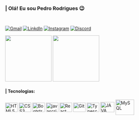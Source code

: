 ### | Olá! Eu sou Pedro Rodrigues 😉
<br/>

[![Gmail](https://img.shields.io/badge/Gmail-D14836?style=for-the-badge&logo=gmail&logoColor=white)](mailto:pedrorsrodrigues1203@gmail.com)
[![LinkdIn](https://img.shields.io/badge/LinkedIn-0077B5?style=for-the-badge&logo=linkedin&logoColor=white)](https://www.linkedin.com/in/pedro-rodrigues-50986a262/)
[![Instagram](https://img.shields.io/badge/Instagram-E4405F?style=for-the-badge&logo=instagram&logoColor=white)](https://www.instagram.com/euopedu/)
[![Discord](https://img.shields.io/badge/Discord-7289DA?style=for-the-badge&logo=discord&logoColor=white)](https://discord.gg/6usasdhr) 
<br/>

<div>
    <img  height="150em" src="https://github-readme-stats.vercel.app/api?username=eupedrorodrigues&show_icons=true&theme=radical"/>
    <img  height="150em" src="https://github-readme-stats-eight-theta.vercel.app/api/top-langs/?username=eupedrorodrigues&layout=compact&langs_count=8&theme=radical"/>  
</div>


#### | Tecnologias:

<div style="display: inline_block">
    <img align="center"  alt="HTML5" src="https://cdn.jsdelivr.net/gh/devicons/devicon/icons/html5/html5-original.svg" height="30" width="40"/>
    <img align="center"  alt="CSS3" src="https://cdn.jsdelivr.net/gh/devicons/devicon/icons/css3/css3-original.svg" height="30" width="40" />
    <img align="center"  alt="Bootstrap" src="https://cdn.jsdelivr.net/gh/devicons/devicon/icons/bootstrap/bootstrap-original-wordmark.svg" height="30" width="40" />
    <img align="center"  alt="javascript" src="https://cdn.jsdelivr.net/gh/devicons/devicon/icons/javascript/javascript-original.svg"  height="30" width="40"/>
    <img align="center"  alt="React" src="https://cdn.jsdelivr.net/gh/devicons/devicon/icons/react/react-original.svg"  height="30" width="40"/>
    <img align="center"  alt="Git" src="https://cdn.jsdelivr.net/gh/devicons/devicon/icons/git/git-original.svg"  height="30" width="40"/>
    <img align="center"  alt="Typescript" src="https://cdn.jsdelivr.net/gh/devicons/devicon/icons/typescript/typescript-plain.svg"  height="30" width="40"/>
    <img align="center"  alt="JAVA" src="https://cdn.jsdelivr.net/gh/devicons/devicon/icons/java/java-original.svg"  height="33" width="45"/>
    <img align="center"  alt="MySQL" src="https://cdn.jsdelivr.net/gh/devicons/devicon/icons/mysql/mysql-plain-wordmark.svg"  height="50" width="60"/>
    
</div><br/>
